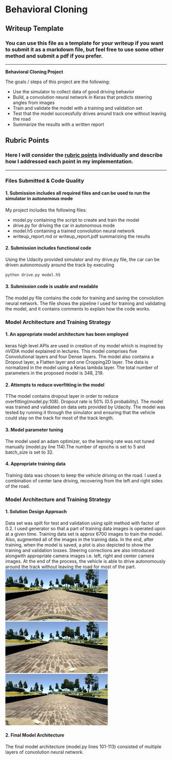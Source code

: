 # **Behavioral Cloning** 

## Writeup Template

### You can use this file as a template for your writeup if you want to submit it as a markdown file, but feel free to use some other method and submit a pdf if you prefer.

---

**Behavioral Cloning Project**

The goals / steps of this project are the following:
* Use the simulator to collect data of good driving behavior
* Build, a convolution neural network in Keras that predicts steering angles from images
* Train and validate the model with a training and validation set
* Test that the model successfully drives around track one without leaving the road
* Summarize the results with a written report


[//]: # (Image References)

[image1]: ./data/IMG/center_2016_12_01_13_30_48_287.jpg "Centre Camera Image"
[image2]: ./data/IMG/left_2016_12_01_13_30_48_287.jpg "Left Camera Image"
[image3]: ./data/IMG/right_2016_12_01_13_30_48_287.jpg "Right Camera Image"

## Rubric Points
### Here I will consider the [rubric points](https://review.udacity.com/#!/rubrics/432/view) individually and describe how I addressed each point in my implementation.  

---
### Files Submitted & Code Quality

#### 1. Submission includes all required files and can be used to run the simulator in autonomous mode

My project includes the following files:
* model.py containing the script to create and train the model
* drive.py for driving the car in autonomous mode
* model.h5 containing a trained convolution neural network 
* writeup_report.md or writeup_report.pdf summarizing the results

#### 2. Submission includes functional code
Using the Udacity provided simulator and my drive.py file, the car can be driven autonomously around the track by executing 
```sh
python drive.py model.h5
```

#### 3. Submission code is usable and readable

The model.py file contains the code for training and saving the convolution neural network. The file shows the pipeline I used for training and validating the model, and it contains comments to explain how the code works.

### Model Architecture and Training Strategy

#### 1. An appropriate model architecture has been employed

keras high level APIs are used in creation of my model which is inspired by nVIDIA model explained in lectures. This model comprises five Convolutional layers and four Dense layers. The model also contains a Dropout layer, a Flatten layer and one Cropping2D layer. The data is normalized in the model using a Keras lambda layer. The total number of parameters in the proposed model is 348, 219.

#### 2. Attempts to reduce overfitting in the model

TThe model contains dropout layer in order to reduce overfitting(model.py:108). Dropout rate is 50% (0.5 probability). The model was trained and validated on data sets provided by Udacity. The model was tested by running it through the simulator and ensuring that the vehicle could stay on the track for most of the track length.

#### 3. Model parameter tuning

The model used an adam optimizer, so the learning rate was not tuned manually (model.py line 114).The number of epochs is set to 5 and batch_size is set to 32.

#### 4. Appropriate training data

Training data was chosen to keep the vehicle driving on the road. I used a combination of center lane driving, recovering from the left and right sides of the road.

### Model Architecture and Training Strategy

#### 1. Solution Design Approach

Data set was spilt for test and validation using split method with factor of  0.2. I used generator so that a part of training data images is operated upon at a given time. Training data set is approx 6700 images to train the model. Also, augmented all of the images in the training data. In the end, after training, when the model is saved, a plot is also depicted to show the training and validation losses. Steering corrections are also introduced alongwith appropriate camera images i.e. left, right and center camera images. At the end of the process, the vehicle is able to drive autonomously around the track without leaving the road for most of the part.
![Centre Camera Image][image1]
![Left Camera Image][image2]
![Right Camera Image][image3]

#### 2. Final Model Architecture

The final model architecture (model.py lines 101-113) consisted of multiple layers of convolution neural network.
